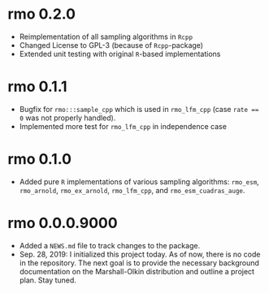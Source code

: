 # rmo 0.2.0

- Reimplementation of all sampling algorithms in `Rcpp`
- Changed License to GPL-3 (because of `Rcpp`-package)
- Extended unit testing with original `R`-based implementations

# rmo 0.1.1

- Bugfix for `rmo:::sample_cpp` which is used in `rmo_lfm_cpp` (case `rate == 0` was not properly handled). 
- Implemented more test for `rmo_lfm_cpp` in independence case

# rmo 0.1.0

- Added pure `R` implementations of various sampling algorithms: `rmo_esm`, 
`rmo_arnold`, `rmo_ex_arnold`, `rmo_lfm_cpp`, and `rmo_esm_cuadras_auge`.


# rmo 0.0.0.9000

- Added a `NEWS.md` file to track changes to the package.
- Sep. 28, 2019: I initialized this project today. As of now, there is no code in the repository. The next goal is to provide the necessary background documentation on the Marshall-Olkin distribution and outline a project plan. Stay tuned.
